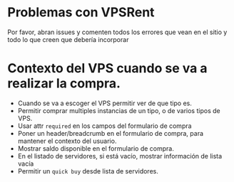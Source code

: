 # Problemas con VPSRent
Por favor, abran issues y comenten todos los errores que vean en el sitio y todo lo que creen que debería incorporar

# Contexto del VPS cuando se va a realizar la compra.
 - Cuando se va a escoger el VPS permitir ver de que tipo es.
 - Permitir comprar multiples instancias de un tipo, o de varios tipos de VPS.
 - Usar attr `required` en los campos del formulario de compra
 - Poner un header/breadcrumb en el formulario de compra, para mantener el contexto del usuario.
 - Mostrar saldo disponible en el formulario de compra.
 - En el listado de servidores, si está vacío, mostrar información de lista vacía
 - Permitir un `quick buy` desde lista de servidores.
